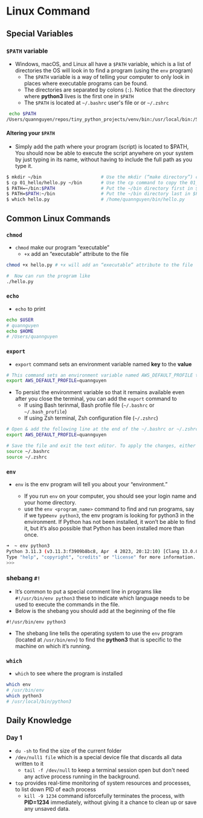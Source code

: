 # Linux Command

## Special Variables

### `$PATH` variable

- Windows, macOS, and Linux all have a `$PATH` variable, which is a list of directories the OS will look in to find a program (using the `env` program)
  - The `$PATH` variable is a way of telling your computer to only look in places where executable programs can be found.
  - The directories are separated by colons (`:`). Notice that the directory where **python3** lives is the first one in `$PATH`
  - The `$PATH`  is located at `~/.bashrc` user's file or or `~/.zshrc`

```bash
 echo $PATH
/Users/quannguyen/repos/tiny_python_projects/venv/bin:/usr/local/bin:/System/Cryptexes/App/usr/bin:/usr/bin:/bin:/usr/sbin:/sbin:/Library/Apple/usr/bin:/Applications/Visual Studio Code.app/Contents/Resources/app/bin:/Applications/Visual Studio Code.app/Contents/Resources/app/bin
```

#### Altering your `$PATH`

- Simply add the path where your program (script) is located to $PATH, You should now be able to execute the script anywhere on your system by just typing in its name, without having to include the full path as you type it.

```bash
$ mkdir ~/bin                      # Use the mkdir (“make directory”) command to create ~/bin.
$ cp 01_hello/hello.py ~/bin       # Use the cp command to copy the 01_hello/hello.py program to the ~/bin directory.
$ PATH=~/bin:$PATH                 # Put the ~/bin directory first in $PATH.
$ PATH=$PATH:~/bin                 # Put the ~/bin directory last in $PATH.
$ which hello.py                   # /home/quannguyen/bin/hello.py

```

## Common Linux Commands
###  `chmod`
- `chmod` make our program “executable”
  - `+x` add an “executable” attribute to the file

```bash
chmod +x hello.py # +x will add an “executable” attribute to the file

#  Now can run the program like
./hello.py
```
###  `echo`
- `echo` to print

```bash
echo $USER
# quannguyen
echo $HOME
# /Users/quannguyen
```

### `export`
- `export` command sets an environment variable named **key** to the **value** 
```bash
# This command sets an environment variable named AWS_DEFAULT_PROFILE to the value quannguyen.
export AWS_DEFAULT_PROFILE=quannguyen
```
- To persist the environment variable so that it remains available even after you close the terminal, you can add the `export` command to
  - If using Bash terinmal, Bash profile file (`~/.bashrc` or `~/.bash_profile`)
  - If using Zsh terminal, Zsh configuration file (`~/.zshrc`)
```bash
# Open & add the following line at the end of the ~/.bashrc or ~/.zshrc file
export AWS_DEFAULT_PROFILE=quannguyen

# Save the file and exit the text editor. To apply the changes, either open a new terminal session or run the following command to reload the profile:
source ~/.bashrc
source ~/.zshrc
```

###  `env`
- `env` is the env program will tell you about your “environment.”

  - If you run `env` on your computer, you should see your login name and your home directory.
  - use the `env <program_name>` command to find and run programs, say if we type`env python3`, the env program is looking for python3 in the environment. If Python has not been installed, it won’t be able to find it, but it’s also possible that Python has been installed more than once.
```bash
➜  ~ env python3
Python 3.11.3 (v3.11.3:f3909b8bc8, Apr  4 2023, 20:12:10) [Clang 13.0.0 (clang-1300.0.29.30)] on darwin
Type "help", "copyright", "credits" or "license" for more information.
>>>
```

### shebang `#!`

- It’s common to put a special comment line in programs like `#!/usr/bin/env python3` these to indicate which language needs to be used to execute the commands in the file.
- Below is the shebang you should add at the beginning of the file

```
#!/usr/bin/env python3
```

- The shebang line tells the operating system to use the `env` program (located at `/usr/bin/env`) to find the **python3** that is specific to the machine on which it’s running.


###  `which`
- `which` to see where the program is installed

```bash
which env
# /usr/bin/env
which python3
# /usr/local/bin/python3
```
## Daily Knowledge
### Day 1

- `du -sh` to find the size of the current folder
- `/dev/null1 file` which is a special device file that discards all data written to it
  - `tail -f /dev/null`  to keep a terminal session open but don't need any active process running in the background. 
- `top` provides real-time monitoring of system resources and processes, to list down PID of each process
  - `kill -9 1234` command isforcefully terminates the process, with **PID=1234** immediately, without giving it a chance to clean up or save any unsaved data.
